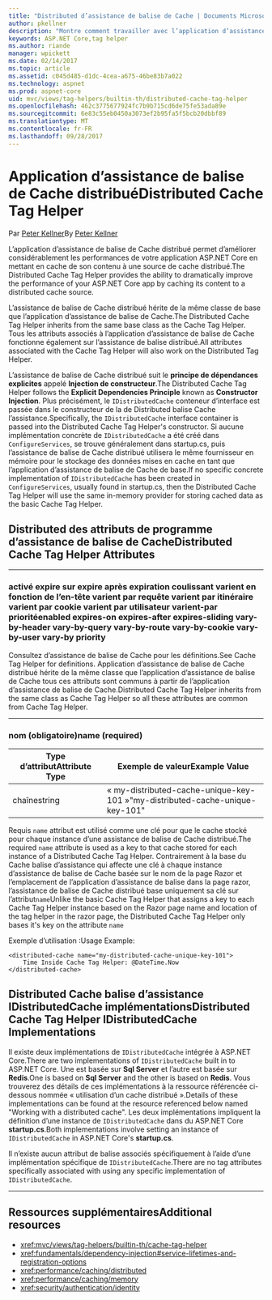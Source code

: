 ```yaml
---
title: "Distributed d’assistance de balise de Cache | Documents Microsoft"
author: pkellner
description: "Montre comment travailler avec l’application d’assistance de balise de Cache"
keywords: ASP.NET Core,tag helper
ms.author: riande
manager: wpickett
ms.date: 02/14/2017
ms.topic: article
ms.assetid: c045d485-d1dc-4cea-a675-46be83b7a022
ms.technology: aspnet
ms.prod: aspnet-core
uid: mvc/views/tag-helpers/builtin-th/distributed-cache-tag-helper
ms.openlocfilehash: 462c3775677924fc7b9b715cd6de75fe53ada89e
ms.sourcegitcommit: 6e83c55eb0450a3073ef2b95fa5f5bcb20dbbf89
ms.translationtype: MT
ms.contentlocale: fr-FR
ms.lasthandoff: 09/28/2017
---
```

# <a name="distributed-cache-tag-helper"></a><span data-ttu-id="f98e1-104">Application d’assistance de balise de Cache distribué</span><span class="sxs-lookup"><span data-stu-id="f98e1-104">Distributed Cache Tag Helper</span></span>

<span data-ttu-id="f98e1-105">Par [Peter Kellner](http://peterkellner.net)</span><span class="sxs-lookup"><span data-stu-id="f98e1-105">By [Peter Kellner](http://peterkellner.net)</span></span> 


<span data-ttu-id="f98e1-106">L’application d’assistance de balise de Cache distribué permet d’améliorer considérablement les performances de votre application ASP.NET Core en mettant en cache de son contenu à une source de cache distribué.</span><span class="sxs-lookup"><span data-stu-id="f98e1-106">The Distributed Cache Tag Helper provides the ability to dramatically improve the performance of your ASP.NET Core app by caching its content to a distributed cache source.</span></span>

<span data-ttu-id="f98e1-107">L’assistance de balise de Cache distribué hérite de la même classe de base que l’application d’assistance de balise de Cache.</span><span class="sxs-lookup"><span data-stu-id="f98e1-107">The Distributed Cache Tag Helper inherits from the same base class as the Cache Tag Helper.</span></span>  <span data-ttu-id="f98e1-108">Tous les attributs associés à l’application d’assistance de balise de Cache fonctionne également sur l’assistance de balise distribué.</span><span class="sxs-lookup"><span data-stu-id="f98e1-108">All attributes associated with the Cache Tag Helper will also work on the Distributed Tag Helper.</span></span>


<span data-ttu-id="f98e1-109">L’assistance de balise de Cache distribué suit le **principe de dépendances explicites** appelé **Injection de constructeur**.</span><span class="sxs-lookup"><span data-stu-id="f98e1-109">The Distributed Cache Tag Helper follows the **Explicit Dependencies Principle** known as **Constructor Injection**.</span></span>  <span data-ttu-id="f98e1-110">Plus précisément, le `IDistributedCache` conteneur d’interface est passée dans le constructeur de la de Distributed balise Cache l’assistance.</span><span class="sxs-lookup"><span data-stu-id="f98e1-110">Specifically, the `IDistributedCache` interface container is passed into the Distributed Cache Tag Helper's constructor.</span></span>  <span data-ttu-id="f98e1-111">Si aucune implémentation concrète de `IDistributedCache` a été créé dans `ConfigureServices`, se trouve généralement dans startup.cs, puis l’assistance de balise de Cache distribué utilisera le même fournisseur en mémoire pour le stockage des données mises en cache en tant que l’application d’assistance de balise de Cache de base.</span><span class="sxs-lookup"><span data-stu-id="f98e1-111">If no specific concrete implementation of `IDistributedCache` has been created in `ConfigureServices`, usually found in startup.cs, then the Distributed Cache Tag Helper will use the same in-memory provider for storing cached data as the basic Cache Tag Helper.</span></span>

## <a name="distributed-cache-tag-helper-attributes"></a><span data-ttu-id="f98e1-112">Distributed des attributs de programme d’assistance de balise de Cache</span><span class="sxs-lookup"><span data-stu-id="f98e1-112">Distributed Cache Tag Helper Attributes</span></span>

- - -

### <a name="enabled-expires-on-expires-after-expires-sliding-vary-by-header-vary-by-query-vary-by-route-vary-by-cookie-vary-by-user-vary-by-priority"></a><span data-ttu-id="f98e1-113">activé expire sur expire après expiration coulissant varient en fonction de l’en-tête varient par requête varient par itinéraire varient par cookie varient par utilisateur varient-par priorité</span><span class="sxs-lookup"><span data-stu-id="f98e1-113">enabled expires-on expires-after expires-sliding vary-by-header vary-by-query vary-by-route vary-by-cookie vary-by-user vary-by priority</span></span>

<span data-ttu-id="f98e1-114">Consultez d’assistance de balise de Cache pour les définitions.</span><span class="sxs-lookup"><span data-stu-id="f98e1-114">See Cache Tag Helper for definitions.</span></span> <span data-ttu-id="f98e1-115">Application d’assistance de balise de Cache distribué hérite de la même classe que l’application d’assistance de balise de Cache tous ces attributs sont communs à partir de l’application d’assistance de balise de Cache.</span><span class="sxs-lookup"><span data-stu-id="f98e1-115">Distributed Cache Tag Helper inherits from the same class as Cache Tag Helper so all these attributes are common from Cache Tag Helper.</span></span>

- - -

### <a name="name-required"></a><span data-ttu-id="f98e1-116">nom (obligatoire)</span><span class="sxs-lookup"><span data-stu-id="f98e1-116">name (required)</span></span>

| <span data-ttu-id="f98e1-117">Type d’attribut</span><span class="sxs-lookup"><span data-stu-id="f98e1-117">Attribute Type</span></span>    | <span data-ttu-id="f98e1-118">Exemple de valeur</span><span class="sxs-lookup"><span data-stu-id="f98e1-118">Example Value</span></span>     |
|----------------   |----------------   |
| <span data-ttu-id="f98e1-119">chaîne</span><span class="sxs-lookup"><span data-stu-id="f98e1-119">string</span></span>    | <span data-ttu-id="f98e1-120">« my-distributed-cache-unique-key-101 »</span><span class="sxs-lookup"><span data-stu-id="f98e1-120">"my-distributed-cache-unique-key-101"</span></span>     |

<span data-ttu-id="f98e1-121">Requis `name` attribut est utilisé comme une clé pour que le cache stocké pour chaque instance d’une assistance de balise de Cache distribué.</span><span class="sxs-lookup"><span data-stu-id="f98e1-121">The required `name` attribute is used as a key to that cache stored for each instance of a Distributed Cache Tag Helper.</span></span>  <span data-ttu-id="f98e1-122">Contrairement à la base du Cache balise d’assistance qui affecte une clé à chaque instance d’assistance de balise de Cache basée sur le nom de la page Razor et l’emplacement de l’application d’assistance de balise dans la page razor, l’assistance de balise de Cache distribué base uniquement sa clé sur l’attribut`name`</span><span class="sxs-lookup"><span data-stu-id="f98e1-122">Unlike the basic Cache Tag Helper that assigns a key to each Cache Tag Helper instance based on the Razor page name and location of the tag helper in the razor page, the Distributed Cache Tag Helper only bases it's key on the attribute `name`</span></span>

<span data-ttu-id="f98e1-123">Exemple d’utilisation :</span><span class="sxs-lookup"><span data-stu-id="f98e1-123">Usage Example:</span></span>

```cshtml
<distributed-cache name="my-distributed-cache-unique-key-101">
    Time Inside Cache Tag Helper: @DateTime.Now
</distributed-cache>
```

## <a name="distributed-cache-tag-helper-idistributedcache-implementations"></a><span data-ttu-id="f98e1-124">Distributed Cache balise d’assistance IDistributedCache implémentations</span><span class="sxs-lookup"><span data-stu-id="f98e1-124">Distributed Cache Tag Helper IDistributedCache Implementations</span></span>

<span data-ttu-id="f98e1-125">Il existe deux implémentations de `IDistributedCache` intégrée à ASP.NET Core.</span><span class="sxs-lookup"><span data-stu-id="f98e1-125">There are two implementations of `IDistributedCache` built in to ASP.NET Core.</span></span>  <span data-ttu-id="f98e1-126">Une est basée sur **Sql Server** et l’autre est basée sur **Redis**.</span><span class="sxs-lookup"><span data-stu-id="f98e1-126">One is based on **Sql Server** and the other is based on **Redis**.</span></span> <span data-ttu-id="f98e1-127">Vous trouverez des détails de ces implémentations à la ressource référencée ci-dessous nommée « utilisation d’un cache distribué ».</span><span class="sxs-lookup"><span data-stu-id="f98e1-127">Details of these implementations can be found at the resource referenced below named "Working with a distributed cache".</span></span> <span data-ttu-id="f98e1-128">Les deux implémentations impliquent la définition d’une instance de `IDistributedCache` dans du ASP.NET Core **startup.cs**.</span><span class="sxs-lookup"><span data-stu-id="f98e1-128">Both implementations involve setting an instance of `IDistributedCache` in ASP.NET Core's **startup.cs**.</span></span>

<span data-ttu-id="f98e1-129">Il n’existe aucun attribut de balise associés spécifiquement à l’aide d’une implémentation spécifique de `IDistributedCache`.</span><span class="sxs-lookup"><span data-stu-id="f98e1-129">There are no tag attributes specifically associated with using any specific implementation of `IDistributedCache`.</span></span>



- - -



## <a name="additional-resources"></a><span data-ttu-id="f98e1-130">Ressources supplémentaires</span><span class="sxs-lookup"><span data-stu-id="f98e1-130">Additional resources</span></span>

* <xref:mvc/views/tag-helpers/builtin-th/cache-tag-helper>
* <xref:fundamentals/dependency-injection#service-lifetimes-and-registration-options>
* <xref:performance/caching/distributed>
* <xref:performance/caching/memory>
* <xref:security/authentication/identity>
